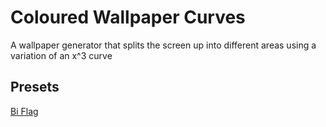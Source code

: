 # Coloured Wallpaper Curves

A wallpaper generator that splits the screen up into different areas using a variation of an x^3 curve

## Presets

[Bi Flag](https://eniallator.github.io/Coloured-Wallpaper-Curves/?spread=0.6&colours=D60270,9B4F96,0038A8)
